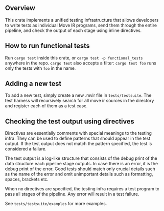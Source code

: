 ## Overview

This crate implements a unified testing infrastructure that allows developers
to write tests as individual Move IR programs, send them through the entire
pipeline, and check the output of each stage using inline directives.

## How to run functional tests

Run `cargo test` inside this crate, or `cargo test -p functional_tests` anywhere 
in the repo. `cargo test` also accepts a filter: `cargo test foo` runs only
the tests with `foo` in the name.

## Adding a new test

To add a new test, simply create a new .mvir file in `tests/testsuite`.
The test harness will recursively search for all move ir sources in 
the directory and register each of them as a test case.

## Checking the test output using directives

Directives are essentially comments with special meanings to the testing infra.
They can be used to define patterns that should appear in the test output.
If the test output does not match the pattern specified, the test is 
considered a failure.

The test output is a log-like structure that consists of the debug print
of the data structure each pipeline stage outputs. In case there is an 
error, it is the debug print of the error. Good tests should match only
crucial details such as the name of the error and omit unimportant details
such as formatting, spaces, brackets etc.

When no directives are specified, the testing infra requires a test program
to pass all stages of the pipeline. Any error will result in a test failure.

See `tests/testsuite/examples` for more examples.
